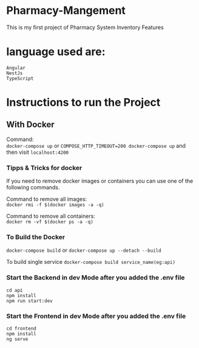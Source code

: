 # Pharmacy-Mangement
This is my first project of Pharmacy System Inventory Features 

# language used are:
	Angular
	NestJs 
	TypeScript

# Instructions to run the Project 

## With Docker
Command:  
`docker-compose up`  or  `COMPOSE_HTTP_TIMEOUT=200 docker-compose up`
and then visit `localhost:4200`

### Tipps & Tricks for docker
If you need to remove docker images or containers you can use one of the following commands.

Command to remove all images:  
`docker rmi -f $(docker images -a -q)`

Command to remove all containers:  
`docker rm -vf $(docker ps -a -q)`

### To Build the Docker
`docker-compose build` or `docker-compose up --detach --build `

To build single service
	`docker-compose build service_name(eg:api) `



### Start the Backend in dev Mode after you added the .env file
`cd api`  
`npm install`  
`npm run start:dev`  
  
### Start the Frontend in dev Mode after you added the .env file
`cd frontend`    
`npm install`  
`ng serve`  
